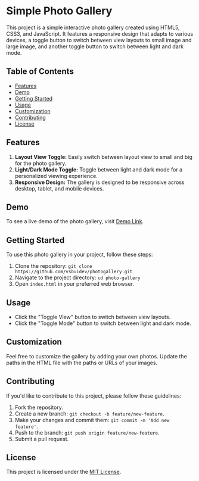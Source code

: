 # Simple Photo Gallery

This project is a simple interactive photo gallery created using HTML5, CSS3, and JavaScript. It features a responsive design that adapts to various devices, a toggle button to switch between view layouts to small image and large image, and another toggle button to switch between light and dark mode.

## Table of Contents

- [Features](#features)
- [Demo](#demo)
- [Getting Started](#getting-started)
- [Usage](#usage)
- [Customization](#customization)
- [Contributing](#contributing)
- [License](#license)

## Features

1. **Layout View Toggle:** Easily switch between layout view to small and big for the photo gallery.
2. **Light/Dark Mode Toggle:** Toggle between light and dark mode for a personalized viewing experience.
3. **Responsive Design:** The gallery is designed to be responsive across desktop, tablet, and mobile devices.

## Demo

To see a live demo of the photo gallery, visit [Demo Link](#).

## Getting Started

To use this photo gallery in your project, follow these steps:

1. Clone the repository: `git clone https://github.com/vsbuidev/photogallery.git`
2. Navigate to the project directory: `cd photo-gallery`
3. Open `index.html` in your preferred web browser.

## Usage

- Click the "Toggle View" button to switch between view layouts.
- Click the "Toggle Mode" button to switch between light and dark mode.

## Customization

Feel free to customize the gallery by adding your own photos. Update the paths in the HTML file with the paths or URLs of your images.

## Contributing

If you'd like to contribute to this project, please follow these guidelines:

1. Fork the repository.
2. Create a new branch: `git checkout -b feature/new-feature`.
3. Make your changes and commit them: `git commit -m 'Add new feature'`.
4. Push to the branch: `git push origin feature/new-feature`.
5. Submit a pull request.

## License

This project is licensed under the [MIT License](LICENSE).
